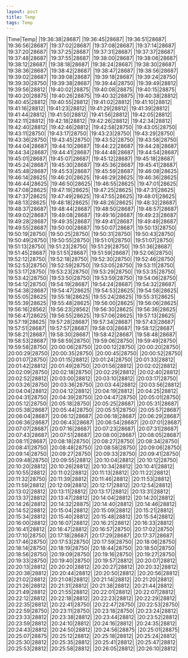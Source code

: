 ```yaml
---
layout: post
title: Temp
tags: Temp
---
```

|Time|Temp|
|19:36:38|28687|
|19:36:45|28687|
|19:36:51|28687|
|19:36:56|28687|
|19:37:02|28687|
|19:37:08|28687|
|19:37:14|28687|
|19:37:20|28687|
|19:37:25|28687|
|19:37:31|28687|
|19:37:37|28687|
|19:37:48|28687|
|19:37:55|28687|
|19:38:00|28687|
|19:38:06|28687|
|19:38:12|28687|
|19:38:18|28687|
|19:38:24|28687|
|19:38:30|28687|
|19:38:36|28687|
|19:38:42|28687|
|19:38:47|28687|
|19:38:56|28687|
|19:39:02|28687|
|19:39:08|28687|
|19:39:18|28687|
|19:39:24|28750|
|19:39:30|28750|
|19:39:38|28687|
|19:39:44|28750|
|19:39:49|28812|
|19:39:56|28812|
|19:40:02|28875|
|19:40:08|28875|
|19:40:15|28875|
|19:40:20|28875|
|19:40:26|28875|
|19:40:32|28875|
|19:40:38|28812|
|19:40:45|28812|
|19:40:55|28812|
|19:41:02|28812|
|19:41:10|28812|
|19:41:16|28812|
|19:41:23|28812|
|19:41:29|28812|
|19:41:39|28812|
|19:41:44|28812|
|19:41:50|28812|
|19:41:56|28812|
|19:42:05|28812|
|19:42:11|28812|
|19:42:18|28812|
|19:42:26|28812|
|19:42:34|28812|
|19:42:40|28812|
|19:42:46|28812|
|19:42:58|28750|
|19:43:05|28750|
|19:43:11|28750|
|19:43:17|28750|
|19:43:23|28750|
|19:43:29|28750|
|19:43:36|28750|
|19:43:45|28750|
|19:43:52|28750|
|19:43:58|28750|
|19:44:04|28687|
|19:44:10|28687|
|19:44:22|28687|
|19:44:28|28687|
|19:44:34|28687|
|19:44:41|28687|
|19:44:48|28687|
|19:44:54|28687|
|19:45:01|28687|
|19:45:07|28687|
|19:45:12|28687|
|19:45:18|28687|
|19:45:24|28687|
|19:45:30|28687|
|19:45:36|28687|
|19:45:41|28687|
|19:45:48|28687|
|19:45:53|28687|
|19:45:59|28687|
|19:46:08|28625|
|19:46:14|28625|
|19:46:20|28625|
|19:46:29|28625|
|19:46:36|28625|
|19:46:44|28625|
|19:46:50|28625|
|19:46:55|28625|
|19:47:01|28625|
|19:47:08|28625|
|19:47:19|28625|
|19:47:25|28625|
|19:47:31|28625|
|19:47:37|28625|
|19:47:49|28625|
|19:47:55|28625|
|19:48:01|28625|
|19:48:13|28625|
|19:48:18|28625|
|19:48:26|28625|
|19:48:32|28687|
|19:48:37|28687|
|19:48:44|28687|
|19:48:50|28687|
|19:48:57|28687|
|19:49:02|28687|
|19:49:08|28687|
|19:49:16|28687|
|19:49:23|28687|
|19:49:28|28687|
|19:49:35|28687|
|19:49:41|28687|
|19:49:49|28687|
|19:49:55|28687|
|19:50:00|28687|
|19:50:07|28687|
|19:50:13|28750|
|19:50:19|28750|
|19:50:25|28750|
|19:50:31|28750|
|19:50:43|28750|
|19:50:49|28750|
|19:50:55|28750|
|19:51:01|28750|
|19:51:07|28750|
|19:51:13|28750|
|19:51:23|28750|
|19:51:29|28750|
|19:51:36|28687|
|19:51:45|28687|
|19:51:51|28687|
|19:51:59|28687|
|19:52:06|28750|
|19:52:12|28750|
|19:52:18|28750|
|19:52:30|28750|
|19:52:46|28750|
|19:52:53|28750|
|19:52:59|28750|
|19:53:05|28750|
|19:53:11|28750|
|19:53:17|28750|
|19:53:23|28750|
|19:53:29|28750|
|19:53:35|28750|
|19:53:42|28750|
|19:53:50|28750|
|19:53:59|28750|
|19:54:06|28750|
|19:54:12|28750|
|19:54:19|28687|
|19:54:24|28687|
|19:54:32|28687|
|19:54:38|28687|
|19:54:47|28625|
|19:54:53|28625|
|19:54:58|28625|
|19:55:05|28625|
|19:55:18|28625|
|19:55:24|28625|
|19:55:31|28625|
|19:55:39|28625|
|19:55:48|28625|
|19:56:00|28625|
|19:56:06|28625|
|19:56:16|28562|
|19:56:23|28562|
|19:56:30|28625|
|19:56:36|28625|
|19:56:47|28625|
|19:56:55|28625|
|19:57:06|28625|
|19:57:13|28625|
|19:57:19|28625|
|19:57:28|28687|
|19:57:34|28687|
|19:57:43|28687|
|19:57:51|28687|
|19:57:57|28687|
|19:58:03|28687|
|19:58:12|28687|
|19:58:21|28687|
|19:58:30|28687|
|19:58:42|28687|
|19:58:48|28687|
|19:58:53|28687|
|19:58:59|28750|
|19:59:06|28750|
|19:59:49|28750|
|19:59:58|28750|
|20:00:06|28750|
|20:00:12|28750|
|20:00:20|28750|
|20:00:29|28750|
|20:00:35|28750|
|20:00:45|28750|
|20:00:52|28750|
|20:01:07|28750|
|20:01:15|28812|
|20:01:24|28750|
|20:01:33|28812|
|20:01:42|28812|
|20:01:49|28750|
|20:01:56|28812|
|20:02:02|28812|
|20:02:09|28750|
|20:02:18|28750|
|20:02:29|28812|
|20:02:40|28812|
|20:02:52|28812|
|20:03:00|28812|
|20:03:10|28812|
|20:03:17|28750|
|20:03:26|28750|
|20:03:36|28750|
|20:03:44|28812|
|20:03:56|28812|
|20:04:04|28812|
|20:04:12|28812|
|20:04:19|28812|
|20:04:25|28812|
|20:04:31|28750|
|20:04:39|28750|
|20:04:47|28750|
|20:05:01|28750|
|20:05:12|28750|
|20:05:18|28750|
|20:05:25|28687|
|20:05:31|28687|
|20:05:38|28687|
|20:05:44|28750|
|20:05:51|28750|
|20:05:57|28687|
|20:06:04|28687|
|20:06:12|28687|
|20:06:18|28687|
|20:06:29|28687|
|20:06:36|28687|
|20:06:43|28687|
|20:06:54|28687|
|20:07:01|28687|
|20:07:07|28687|
|20:07:16|28687|
|20:07:23|28687|
|20:07:31|28687|
|20:07:43|28687|
|20:07:51|28687|
|20:08:00|28687|
|20:08:05|28687|
|20:08:11|28687|
|20:08:18|28750|
|20:08:27|28750|
|20:08:34|28750|
|20:08:41|28750|
|20:08:48|28750|
|20:08:58|28750|
|20:09:06|28750|
|20:09:14|28750|
|20:09:27|28750|
|20:09:33|28750|
|20:09:41|28750|
|20:09:48|28750|
|20:09:55|28812|
|20:10:04|28812|
|20:10:12|28750|
|20:10:20|28812|
|20:10:26|28812|
|20:10:34|28812|
|20:10:41|28812|
|20:10:55|28812|
|20:11:02|28812|
|20:11:13|28812|
|20:11:22|28812|
|20:11:32|28750|
|20:11:39|28812|
|20:11:46|28812|
|20:11:53|28812|
|20:11:59|28812|
|20:12:09|28812|
|20:12:17|28812|
|20:12:54|28812|
|20:13:02|28812|
|20:13:11|28812|
|20:13:17|28812|
|20:13:31|28812|
|20:13:37|28812|
|20:13:47|28812|
|20:14:04|28812|
|20:14:20|28812|
|20:14:26|28812|
|20:14:32|28875|
|20:14:40|28812|
|20:14:46|28812|
|20:14:52|28812|
|20:15:04|28812|
|20:15:09|28812|
|20:15:21|28812|
|20:15:34|28812|
|20:15:40|28812|
|20:15:48|28812|
|20:15:54|28812|
|20:16:00|28812|
|20:16:07|28812|
|20:16:21|28812|
|20:16:33|28812|
|20:16:41|28812|
|20:16:47|28812|
|20:16:57|28750|
|20:17:02|28750|
|20:17:10|28750|
|20:17:18|28687|
|20:17:29|28687|
|20:17:37|28687|
|20:17:46|28750|
|20:17:53|28750|
|20:17:59|28750|
|20:18:06|28750|
|20:18:14|28750|
|20:18:19|28750|
|20:18:44|28750|
|20:18:50|28750|
|20:18:56|28750|
|20:19:09|28750|
|20:19:16|28750|
|20:19:27|28750|
|20:19:33|28750|
|20:19:40|28750|
|20:19:57|28812|
|20:20:07|28812|
|20:20:13|28812|
|20:20:20|28812|
|20:20:27|28812|
|20:20:32|28812|
|20:20:38|28812|
|20:20:44|28812|
|20:20:50|28812|
|20:20:56|28812|
|20:21:02|28812|
|20:21:08|28812|
|20:21:14|28812|
|20:21:20|28812|
|20:21:26|28812|
|20:21:31|28812|
|20:21:38|28812|
|20:21:44|28812|
|20:21:49|28812|
|20:21:55|28812|
|20:22:01|28812|
|20:22:07|28812|
|20:22:12|28812|
|20:22:18|28812|
|20:22:23|28812|
|20:22:29|28812|
|20:22:35|28812|
|20:22:41|28750|
|20:22:47|28750|
|20:22:53|28750|
|20:22:59|28750|
|20:23:11|28750|
|20:23:18|28750|
|20:23:24|28812|
|20:23:33|28812|
|20:23:38|28812|
|20:23:44|28812|
|20:23:52|28812|
|20:23:59|28812|
|20:24:10|28812|
|20:24:16|28812|
|20:24:35|28812|
|20:24:43|28812|
|20:24:50|28812|
|20:24:56|28875|
|20:25:01|28875|
|20:25:07|28875|
|20:25:12|28812|
|20:25:18|28812|
|20:25:24|28812|
|20:25:30|28812|
|20:25:35|28812|
|20:25:41|28812|
|20:25:47|28812|
|20:25:53|28812|
|20:25:58|28812|
|20:26:05|28812|
|20:26:10|28812|
